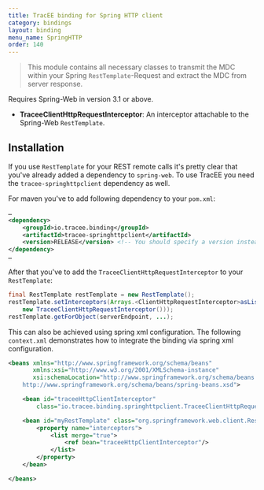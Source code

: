 ```yaml
---
title: TracEE binding for Spring HTTP client
category: bindings
layout: binding
menu_name: SpringHTTP
order: 140
---
```


> This module contains all necessary classes to transmit the MDC within your Spring `RestTemplate`-Request and extract the MDC from server response.

Requires Spring-Web in version 3.1 or above.

 * __TraceeClientHttpRequestInterceptor__: An interceptor attachable to the Spring-Web `RestTemplate`.

## Installation

If you use `RestTemplate` for your REST remote calls it's pretty clear that you've already added a dependency to `spring-web`. To use TracEE you need the `tracee-springhttpclient` dependency as well.

For maven you've to add following dependency to your `pom.xml`:

```xml
…
<dependency>
	<groupId>io.tracee.binding</groupId>
    <artifactId>tracee-springhttpclient</artifactId>
    <version>RELEASE</version> <!-- You should specify a version instead -->
</dependency>
…
```

After that you've to add the `TraceeClientHttpRequestInterceptor` to your `RestTemplate`:

```java
final RestTemplate restTemplate = new RestTemplate();
restTemplate.setInterceptors(Arrays.<ClientHttpRequestInterceptor>asList(
    new TraceeClientHttpRequestInterceptor()));
restTemplate.getForObject(serverEndpoint, ...);
```

This can also be achieved using spring xml configuration. The following `context.xml` demonstrates how to integrate the binding via spring xml configuration.

```xml
<beans xmlns="http://www.springframework.org/schema/beans"
	   xmlns:xsi="http://www.w3.org/2001/XMLSchema-instance"
	   xsi:schemaLocation="http://www.springframework.org/schema/beans
    http://www.springframework.org/schema/beans/spring-beans.xsd">

	<bean id="traceeHttpClientInterceptor"
	    class="io.tracee.binding.springhttpclient.TraceeClientHttpRequestInterceptor"/>

	<bean id="myRestTemplate" class="org.springframework.web.client.RestTemplate">
		<property name="interceptors">
			<list merge="true">
				<ref bean="traceeHttpClientInterceptor"/>
			</list>
		</property>
	</bean>

</beans>

```
